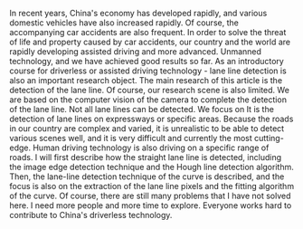   In recent years, China's economy has developed rapidly, and various domestic vehicles have also increased rapidly.
Of course, the accompanying car accidents are also frequent. 
In order to solve the threat of life and property caused by car accidents, our country and the world are rapidly developing assisted driving and more advanced. 
Unmanned technology, and we have achieved good results so far. 
As an introductory course for driverless or assisted driving technology - lane line detection is also an important research object. 
The main research of this article is the detection of the lane line. 
Of course, our research scene is also limited. 
We are based on the computer vision of the camera to complete the detection of the lane line. 
Not all lane lines can be detected.
We focus on It is the detection of lane lines on expressways or specific areas. 
Because the roads in our country are complex and varied, it is unrealistic to be able to detect various scenes well, and it is very difficult and currently the most cutting-edge.
Human driving technology is also driving on a specific range of roads. 
I will first describe how the straight lane line is detected, including the image edge detection technique and the Hough line detection algorithm. 
Then, the lane-line detection technique of the curve is described, and the focus is also on the extraction of the lane line pixels and the fitting algorithm of the curve. 
Of course, there are still many problems that I have not solved here.
I need more people and more time to explore. 
Everyone works hard to contribute to China's driverless technology.

